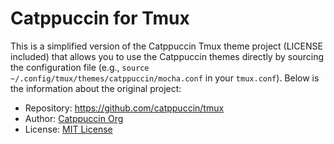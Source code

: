 # Catppuccin for Tmux
This is a simplified version of the Catppuccin Tmux theme project (LICENSE included) that allows you to use the Catppuccin themes directly by sourcing the configuration file (e.g., `source ~/.config/tmux/themes/catppuccin/mocha.conf` in your `tmux.conf`). Below is the information about the original project:
- Repository: https://github.com/catppuccin/tmux  
- Author: [Catppuccin Org](https://github.com/catppuccin)
- License: [MIT License](https://github.com/jetblack0/dotfiles/blob/master/config/tmux/themes/catppuccin/LICENSE)


